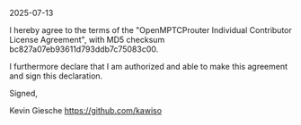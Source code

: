 2025-07-13

I hereby agree to the terms of the "OpenMPTCProuter Individual Contributor License Agreement", with MD5 checksum bc827a07eb93611d793ddb7c75083c00.

I furthermore declare that I am authorized and able to make this agreement and sign this declaration.

Signed,

Kevin Giesche https://github.com/kawiso
